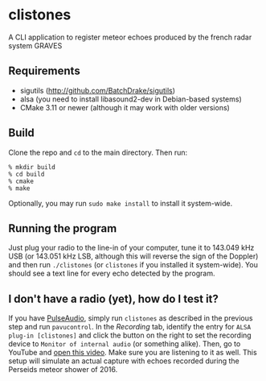 # clistones
A CLI application to register meteor echoes produced by the french radar system GRAVES

## Requirements
* sigutils (http://github.com/BatchDrake/sigutils)
* alsa (you need to install libasound2-dev in Debian-based systems)
* CMake 3.11 or newer (although it may work with older versions)

## Build
Clone the repo and `cd` to the main directory. Then run:

```
% mkdir build
% cd build
% cmake
% make
```
Optionally, you may run `sudo make install` to install it system-wide.

## Running the program
Just plug your radio to the line-in of your computer, tune it to 143.049 kHz USB 
(or 143.051 kHz LSB, although this will reverse the sign of the Doppler) and then 
run `./clistones` (or `clistones` if you installed it system-wide).  You should see
a text line for every echo detected by the program.

## I don't have a radio (yet), how do I test it?
If you have [PulseAudio](https://es.wikipedia.org/wiki/PulseAudio), simply run 
`clistones` as described in the previous step and run `pavucontrol`. In the _Recording_
tab, identify the entry for `ALSA plug-in [clistones]` and click the button on the
right to set the recording device to `Monitor of internal audio` (or something alike).
Then, go to YouTube and [open this video](https://www.youtube.com/watch?v=6T74lSvIc0Y). Make
sure you are listening to it as well. This setup will simulate an actual capture with echoes
recorded during the Perseids meteor shower of 2016.
